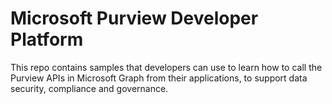 # Microsoft Purview Developer Platform

This repo contains samples that developers can use to learn how to call the Purview APIs in Microsoft Graph from their applications, to support data security, compliance and governance.


